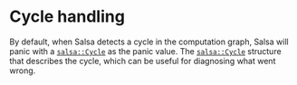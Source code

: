 # Cycle handling

By default, when Salsa detects a cycle in the computation graph, Salsa will panic with a [`salsa::Cycle`] as the panic value. The [`salsa::Cycle`] structure that describes the cycle, which can be useful for diagnosing what went wrong.

[`salsa::cycle`]: https://github.com/salsa-rs/salsa/blob/0f9971ad94d5d137f1192fde2b02ccf1d2aca28c/src/lib.rs#L654-L672
